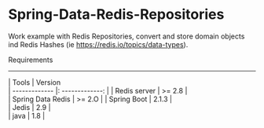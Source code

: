 # Spring-Data-Redis-Repositories

Work example with Redis Repositories, convert and store domain objects ind Redis Hashes (ie https://redis.io/topics/data-types).



Requirements
*********************

|  Tools    |     Version    
| ------------- |: -------------: | 
| Redis server      |        >= 2.8       |  
| Spring Data Redis         |        >= 2.O        | 
| Spring Boot     |        2.1.3        |  
| Jedis     |        2.9       |   
| java     |        1.8        |   

